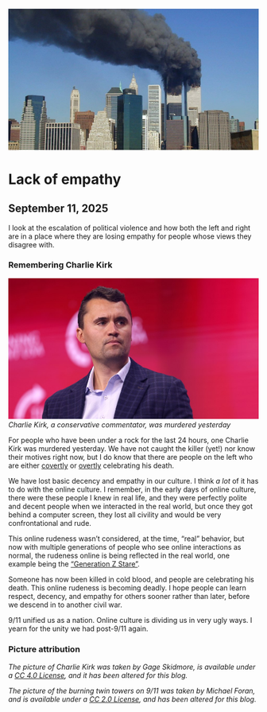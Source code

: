 ![blogpic](pics/2001-09-11-Foran.jpg)
# Lack of empathy
## September 11, 2025

I look at the escalation of political violence and how both the left
and right are in a place where they are losing empathy for people
whose views they disagree with.

### Remembering Charlie Kirk
![widepic](pics/CharlieKirk.jpg)
_Charlie Kirk, a conservative commentator, was murdered yesterday_

For people who have been under a rock for the last 24 hours, one
Charlie Kirk was murdered yesterday. We have not caught the killer
(yet!) nor know their motives right now, but I do know that there
are people on the left who are either [covertly](https://archive.ph/kSeXi)
or [overtly](https://archive.ph/boUei) celebrating his death.

We have lost basic decency and empathy in our culture. I think _a lot_
of it has to do with the online culture. I remember, in the early days of
online culture, there were these people I knew in real life, and they were
perfectly polite and decent people when we interacted in the real world,
but once they got behind a computer screen, they lost all civility and
would be very confrontational and rude.

This online rudeness wasn’t considered, at the time, “real” behavior,
but now with multiple generations of people who see online interactions
as normal, the rudeness online is being reflected in the real world,
one example being the [“Generation Z 
Stare”](https://en.wikipedia.org/wiki/Gen_Z_stare). 

Someone has now been killed in cold blood, and people are celebrating
his death. This online rudeness is becoming deadly. I hope people can
learn respect, decency, and empathy for others sooner rather than
later, before we descend in to another civil war. 

9/11 unified us as a nation. Online culture is dividing us in very ugly
ways. I yearn for the unity we had post-9/11 again.

### Picture attribution
_The picture of Charlie Kirk was taken by Gage Skidmore, is available
under a [CC 4.0
License](https://creativecommons.org/licenses/by-sa/4.0/deed.en), and it
has been altered for this blog._

_The picture of the burning twin towers on 9/11 was taken by
Michael Foran, and is available under a 
[CC 2.0 License](https://creativecommons.org/licenses/by/2.0/deed.en),
and has been altered for this blog._
